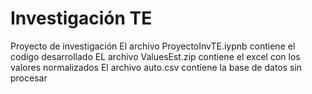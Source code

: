 # Investigación TE
 Proyecto de investigación 
El archivo ProyectoInvTE.iypnb contiene el codigo desarrollado
EL archivo ValuesEst.zip contiene el excel con los valores normalizados
El archivo auto.csv contiene la base de datos sin procesar 